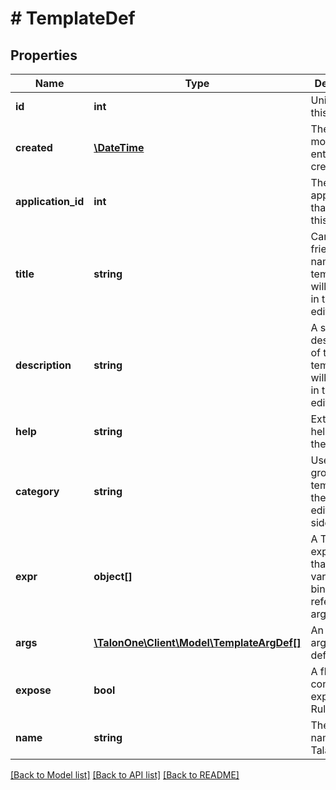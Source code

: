 # # TemplateDef

## Properties

Name | Type | Description | Notes
------------ | ------------- | ------------- | -------------
**id** | **int** | Unique ID for this entity. | 
**created** | [**\DateTime**](\DateTime.md) | The exact moment this entity was created. | 
**application_id** | **int** | The ID of the application that owns this entity. | 
**title** | **string** | Campaigner-friendly name for the template that will be shown in the rule editor. | 
**description** | **string** | A short description of the template that will be shown in the rule editor. | 
**help** | **string** | Extended help text for the template. | 
**category** | **string** | Used for grouping templates in the rule editor sidebar. | 
**expr** | **object[]** | A Talang expression that contains variable bindings referring to args. | 
**args** | [**\TalonOne\Client\Model\TemplateArgDef[]**](TemplateArgDef.md) | An array of argument definitions. | 
**expose** | **bool** | A flag to control exposure in Rule Builder. | [optional] [default to false]
**name** | **string** | The template name used in Talang. | 

[[Back to Model list]](../../README.md#documentation-for-models) [[Back to API list]](../../README.md#documentation-for-api-endpoints) [[Back to README]](../../README.md)


